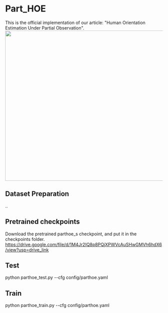 # Part_HOE
This is the official implementation of our article: "Human Orientation Estimation Under Partial Observation".
<img src="https://github.com/zhaojieting/Part_HOE/blob/main/docs/IROS2024-Video-2x.gif" width="760" height="480" />

## Dataset Preparation
..

## Pretrained checkpoints
Download the pretrained parthoe_s checkpoint, and put it in the checkpoints folder.
https://drive.google.com/file/d/1M4Jr2IQ8p8PQjXPWVcAuSHwGMVh6hdX6/view?usp=drive_link

## Test
python parthoe_test.py --cfg config/parthoe.yaml

## Train
python parthoe_train.py --cfg config/parthoe.yaml
